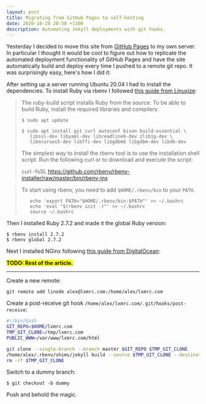 ```yaml
---
layout: post
title: Migrating from GitHub Pages to self-hosting
date: 2020-10-28 20:50 +1100
description: Automating Jekyll deployments with git hooks.
---
```


Yesterday I decided to move this site from [GitHub Pages](https://pages.github.com/) to my own server. In particular I thought it would be cool to figure out how to replicate the automated deployment functionality of GitHub Pages and have the site automatically build and deploy every time I pushed to a remote git repo. It was surprisingly easy, here's how I did it:

After setting up a server running Ubuntu 20.04 I had to install the dependencies. To install Ruby via rbenv I followed [this guide from Linuxize](https://linuxize.com/post/how-to-install-ruby-on-ubuntu-20-04/):

>The ruby-build script installs Ruby from the source. To be able to build Ruby, install the required libraries and compilers:
>
>```shell
>$ sudo apt update
>```
>
>```shell
>$ sudo apt install git curl autoconf bison build-essential \
>    libssl-dev libyaml-dev libreadline6-dev zlib1g-dev \
>    libncurses5-dev libffi-dev libgdbm6 libgdbm-dev libdb-dev
>```
>
>The simplest way to install the rbenv tool is to use the installation shell script. Run the following curl or to download and execute the script:
>
>curl -fsSL https://github.com/rbenv/rbenv-installer/raw/master/bin/rbenv-ins

>To start using rbenv, you need to add `$HOME/.rbenv/bin` to your `PATH`.
>
>```shell
>    echo 'export PATH="$HOME/.rbenv/bin:$PATH"' >> ~/.bashrc
>    echo 'eval "$(rbenv init -)"' >> ~/.bashrc
>    source ~/.bashrc
>```

Then I installed Ruby 2.7.2 and made it the global Ruby version:

```shell
$ rbenv install 2.7.2
$ rbenv global 2.7.2
```

Next I installed NGinx following [this guide from DigitalOcean](https://www.digitalocean.com/community/tutorials/how-to-install-nginx-on-ubuntu-20-04):

<strong style="background: yellow;">TODO: Rest of the article.</strong>

---

Create a new remote:

```shell
git remote add linode alex@lxmrc.com:/home/alex/lxmrc.com
```

Create a post-receive git hook `/home/alex/lxmrc.com/.git/hooks/post-receive`:

```bash
#!/bin/bash
GIT_REPO=$HOME/lxmrc.com
TMP_GIT_CLONE=/tmp/lxmrc.com
PUBLIC_WWW=/var/www/lxmrc.com/html

git clone --single-branch --branch master $GIT_REPO $TMP_GIT_CLONE
/home/alex/.rbenv/shims/jekyll build --source $TMP_GIT_CLONE --destination $PUBLIC_WWW
rm -rf $TMP_GIT_CLONE
```

Switch to a dummy branch:

```shell
$ git checkout -b dummy
```

Push and behold the magic.

